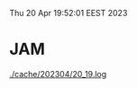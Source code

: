 Thu 20 Apr 19:52:01 EEST 2023
# JAM
<a href='./cache/202304/20_19.log'>./cache/202304/20_19.log</a>
